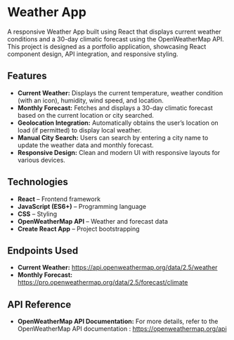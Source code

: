 # Weather App

A responsive Weather App built using React that displays current weather conditions and a 30-day climatic forecast using the OpenWeatherMap API. This project is designed as a portfolio application, showcasing React component design, API integration, and responsive styling.


## Features

- **Current Weather:** Displays the current temperature, weather condition (with an icon), humidity, wind speed, and location.
- **Monthly Forecast:** Fetches and displays a 30-day climatic forecast based on the current location or city searched.
- **Geolocation Integration:** Automatically obtains the user’s location on load (if permitted) to display local weather.
- **Manual City Search:** Users can search by entering a city name to update the weather data and monthly forecast.
- **Responsive Design:** Clean and modern UI with responsive layouts for various devices.

## Technologies

- **React** – Frontend framework
- **JavaScript (ES6+)** – Programming language
- **CSS** – Styling
- **OpenWeatherMap API** – Weather and forecast data
- **Create React App** – Project bootstrapping

## Endpoints Used

- **Current Weather:** https://api.openweathermap.org/data/2.5/weather
- **Monthly Forecast:** https://pro.openweathermap.org/data/2.5/forecast/climate

## API Reference

- **OpenWeatherMap API Documentation:**
    For more details, refer to the OpenWeatherMap API documentation : https://openweathermap.org/api
